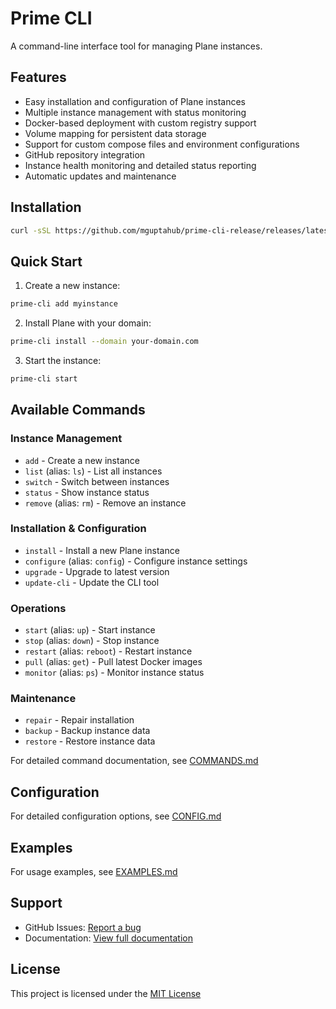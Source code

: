 # Prime CLI

A command-line interface tool for managing Plane instances.

## Features

- Easy installation and configuration of Plane instances
- Multiple instance management with status monitoring
- Docker-based deployment with custom registry support
- Volume mapping for persistent data storage
- Support for custom compose files and environment configurations
- GitHub repository integration
- Instance health monitoring and detailed status reporting
- Automatic updates and maintenance

## Installation

```bash
curl -sSL https://github.com/mguptahub/prime-cli-release/releases/latest/download/install.sh | sudo bash
```

## Quick Start

1. Create a new instance:
```bash
prime-cli add myinstance
```

2. Install Plane with your domain:
```bash
prime-cli install --domain your-domain.com
```

3. Start the instance:
```bash
prime-cli start
```

## Available Commands

### Instance Management
- `add` - Create a new instance
- `list` (alias: `ls`) - List all instances
- `switch` - Switch between instances
- `status` - Show instance status
- `remove` (alias: `rm`) - Remove an instance

### Installation & Configuration
- `install` - Install a new Plane instance
- `configure` (alias: `config`) - Configure instance settings
- `upgrade` - Upgrade to latest version
- `update-cli` - Update the CLI tool

### Operations
- `start` (alias: `up`) - Start instance
- `stop` (alias: `down`) - Stop instance
- `restart` (alias: `reboot`) - Restart instance
- `pull` (alias: `get`) - Pull latest Docker images
- `monitor` (alias: `ps`) - Monitor instance status

### Maintenance
- `repair` - Repair installation
- `backup` - Backup instance data
- `restore` - Restore instance data

For detailed command documentation, see [COMMANDS.md](docs/COMMANDS.md)

## Configuration

For detailed configuration options, see [CONFIG.md](docs/CONFIG.md)

## Examples

For usage examples, see [EXAMPLES.md](docs/EXAMPLES.md)

## Support

- GitHub Issues: [Report a bug](https://github.com/mguptahub/prime-cli-release/issues)
- Documentation: [View full documentation](https://docs.plane.so)

## License

This project is licensed under the [MIT License](LICENSE)
